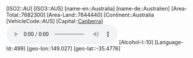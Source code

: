 ﻿---
location: [-35.4776,149.027]
type: Country
tags:
- geo/Country

SpocWebEntityId: 26838
isDeleted: false
confidential: public

---
[ISO2::AU]
[ISO3::AUS]
[name-en::Australia]
[name-de::Australien]
[Area-Total::7682300]
[Area-Land::7644440]
[Continent::Australia
[VehicleCode::AUS]
[Capital::[Canberra](geo/Continent/Australia/Australia/Canberra.md)]
![Anthem-Australia-complete](xLarge/National-Anthem/Anthem-Australia-complete.mp3)
[Alcohol-l::10]
[Language-Id::499]
[geo-lon::149.027]
[geo-lat::-35.4776]

